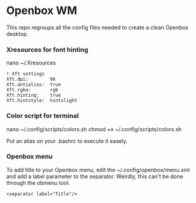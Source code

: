 # Openbox WM
This repo regroups all the config files needed to create a clean Openbox desktop. 

### Xresources for font hinting

nano  ~/.Xresources

    ! Xft settings
    Xft.dpi:        96
    Xft.antialias:  true
    Xft.rgba:       rgb
    Xft.hinting:    true
    Xft.hintstyle:  hintslight


### Color script for terminal

nano ~/.config/scripts/colors.sh
chmod +x ~/.config/scripts/colors.sh

Put an alias on your .bashrc to execute it easely.

### Openbox menu
To add title to your Openbox menu, edit the ~/.config/openbox/menu.xml and add a label parameter to the separator. Weirdly, this can't be done through the obmenu tool.

    <separator label="Title"/>
